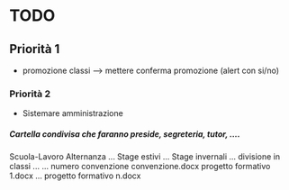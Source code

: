 # TODO

## Priorità 1
* promozione classi
	--> mettere conferma promozione (alert con si/no)


### Priorità 2
* Sistemare amministrazione





















##### Cartella condivisa che faranno preside, segreteria, tutor, ....
Scuola-Lavoro
	Alternanza
		...
	Stage estivi
		...
	Stage invernali
		...
		divisione in classi
		...
			...
			numero convenzione
				convenzione.docx
				progetto formativo 1.docx
				...
				progetto formativo n.docx
